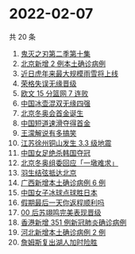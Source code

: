 # 2022-02-07

共 20 条

<!-- BEGIN ZHIHUSEARCH -->
<!-- 最后更新时间 Mon Feb 07 2022 09:51:57 GMT+0800 (China Standard Time) -->
1. [鬼灭之刃第二季第十集](https://www.zhihu.com/search?q=鬼灭之刃)
1. [北京新增 2 例本土确诊病例](https://www.zhihu.com/search?q=北京疫情)
1. [近日虎年来最大规模雨雪将上线](https://www.zhihu.com/search?q=虎年最大规模雨雪将上线)
1. [荣格失误无缘晋级](https://www.zhihu.com/search?q=荣格)
1. [欧文 15 分篮网 7 连败](https://www.zhihu.com/search?q=篮网)
1. [中国冰壶混双无缘四强](https://www.zhihu.com/search?q=冰壶)
1. [北京冬奥会首金诞生](https://www.zhihu.com/search?q=越野滑雪)
1. [中国短道速滑夺得首金](https://www.zhihu.com/search?q=短道速滑)
1. [王濛解说有多搞笑](https://www.zhihu.com/search?q=王濛解说)
1. [江苏徐州铜山发生 3.3 级地震](https://www.zhihu.com/search?q=江苏徐州地震)
1. [中国女足绝杀韩国夺冠](https://www.zhihu.com/search?q=中国女足)
1. [北京冬奥组委回应「一墩难求」](https://www.zhihu.com/search?q=冰墩墩)
1. [羽生结弦抵达北京](https://www.zhihu.com/search?q=羽生结弦)
1. [广西新增本土确诊病例 6 例](https://www.zhihu.com/search?q=广西疫情)
1. [中国女子冰球点球胜日本](https://www.zhihu.com/search?q=冰球)
1. [假期最后一天你返程顺利吗](https://www.zhihu.com/search?q=返程)
1. [00 后苏翊鸣完美表现晋级](https://www.zhihu.com/search?q=苏翊鸣)
1. [香港新增 351 例新冠肺炎确诊病例](https://www.zhihu.com/search?q=香港疫情)
1. [河北新增本土确诊病例 2 例](https://www.zhihu.com/search?q=河北疫情)
1. [詹姆斯复出湖人加时险胜](https://www.zhihu.com/search?q=湖人)
<!-- END ZHIHUSEARCH -->
